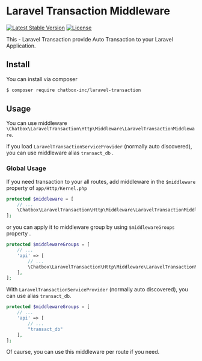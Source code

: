# Laravel Transaction Middleware 

[![Latest Stable Version](https://poser.pugx.org/chatbox-inc/laravel-transaction/version)](https://packagist.org/packages/chatbox-inc/laravel-transaction)
[![License](https://poser.pugx.org/chatbox-inc/laravel-transaction/license)](https://packagist.org/packages/chatbox-inc/laravel-transaction)

This - Laravel Transaction provide Auto Transaction to your Laravel Application.

## Install

You can install via composer

```bash
$ composer require chatbox-inc/laravel-transaction
```

## Usage 

You can use middleware `\Chatbox\LaravelTransaction\Http\Middleware\LaravelTransactionMiddleware`.

if you load `LaravelTransactionServiceProvider` (normally auto discovered),
you can use middleware alias `transact_db` .

### Global Usage

If you need transaction to your all routes, 
add middleware in the `$middleware` property of `app/Http/Kernel.php`

```php
protected $middleware = [
    // ...
    \Chatbox\LaravelTransaction\Http\Middleware\LaravelTransactionMiddleware::class
];
```

or you can apply it to middleware group by using `$middlewareGroups` property .

```php
protected $middlewareGroups = [
    // ...
    'api' => [
        // ...
        \Chatbox\LaravelTransaction\Http\Middleware\LaravelTransactionMiddleware::class
    ],
];
```

With `LaravelTransactionServiceProvider` (normally auto discovered), you can use alias `transact_db`.

```php
protected $middlewareGroups = [
    // ...
    'api' => [
        // ...
        "transact_db"
    ],
];
```

Of caurse, you can use this middleware per route if you need.
